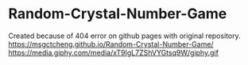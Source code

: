 # Random-Crystal-Number-Game
Created because of 404 error on github pages with original repository.
https://msgctcheng.github.io/Random-Crystal-Number-Game/
https://media.giphy.com/media/xT9IgL7ZShVYGtsq9W/giphy.gif